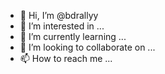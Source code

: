 - 👋 Hi, I’m @bdrallyy
- 👀 I’m interested in ...
- 🌱 I’m currently learning ...
- 💞️ I’m looking to collaborate on ...
- 📫 How to reach me ...

<!---
bdrallyy/bdrallyy is a ✨ special ✨ repository because its `README.md` (this file) appears on your GitHub profile.
You can click the Preview link to take a look at your changes.
--->
